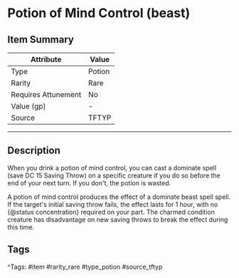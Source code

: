 # Potion of Mind Control (beast)

## Item Summary

| Attribute            | Value                        |
|----------------------|------------------------------|
| Type                 | Potion |
| Rarity               | Rare             |
| Requires Attunement  | No                |
| Value (gp)           | -    |
| Source               | TFTYP |

---

## Description

When you drink a potion of mind control, you can cast a dominate spell (save DC 15 Saving Throw) on a specific creature if you do so before the end of your next turn. If you don't, the potion is wasted.

A potion of mind control produces the effect of a dominate beast spell spell. If the target's initial saving throw fails, the effect lasts for 1 hour, with no {@status concentration} required on your part. The charmed condition creature has disadvantage on new saving throws to break the effect during this time.

## Tags

^Tags: #item #rarity_rare #type_potion #source_tftyp